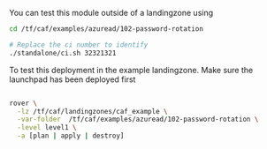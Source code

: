 You can test this module outside of a landingzone using

```bash
cd /tf/caf/examples/azuread/102-password-rotation

# Replace the ci number to identify
./standalone/ci.sh 32321321

```

To test this deployment in the example landingzone. Make sure the launchpad has been deployed first

```bash

rover \
  -lz /tf/caf/landingzones/caf_example \
  -var-folder  /tf/caf/examples/azuread/102-password-rotation \
  -level level1 \
  -a [plan | apply | destroy]

```
